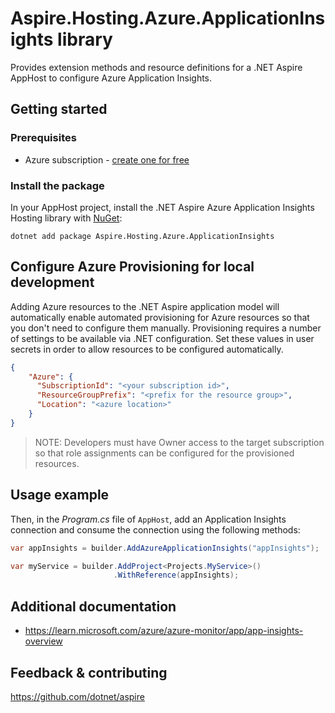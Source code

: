 # Aspire.Hosting.Azure.ApplicationInsights library

Provides extension methods and resource definitions for a .NET Aspire AppHost to configure Azure Application Insights.

## Getting started

### Prerequisites

- Azure subscription - [create one for free](https://azure.microsoft.com/free/)

### Install the package

In your AppHost project, install the .NET Aspire Azure Application Insights Hosting library with [NuGet](https://www.nuget.org):

```dotnetcli
dotnet add package Aspire.Hosting.Azure.ApplicationInsights
```

## Configure Azure Provisioning for local development

Adding Azure resources to the .NET Aspire application model will automatically enable automated provisioning
for Azure resources so that you don't need to configure them manually. Provisioning requires a number of settings
to be available via .NET configuration. Set these values in user secrets in order to allow resources to be configured
automatically.

```json
{
    "Azure": {
      "SubscriptionId": "<your subscription id>",
      "ResourceGroupPrefix": "<prefix for the resource group>",
      "Location": "<azure location>"
    }
}
```

> NOTE: Developers must have Owner access to the target subscription so that role assignments
> can be configured for the provisioned resources.

## Usage example

Then, in the _Program.cs_ file of `AppHost`, add an Application Insights connection and consume the connection using the following methods:

```csharp
var appInsights = builder.AddAzureApplicationInsights("appInsights");

var myService = builder.AddProject<Projects.MyService>()
                       .WithReference(appInsights);
```

## Additional documentation

* https://learn.microsoft.com/azure/azure-monitor/app/app-insights-overview

## Feedback & contributing

https://github.com/dotnet/aspire
